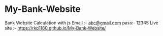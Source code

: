 # My-Bank-Website
Bank Website Calculation with js
Email :- abc@gmail.com
pass:- 12345
Live site :- https://rkd1180.github.io/My-Bank-Website/
